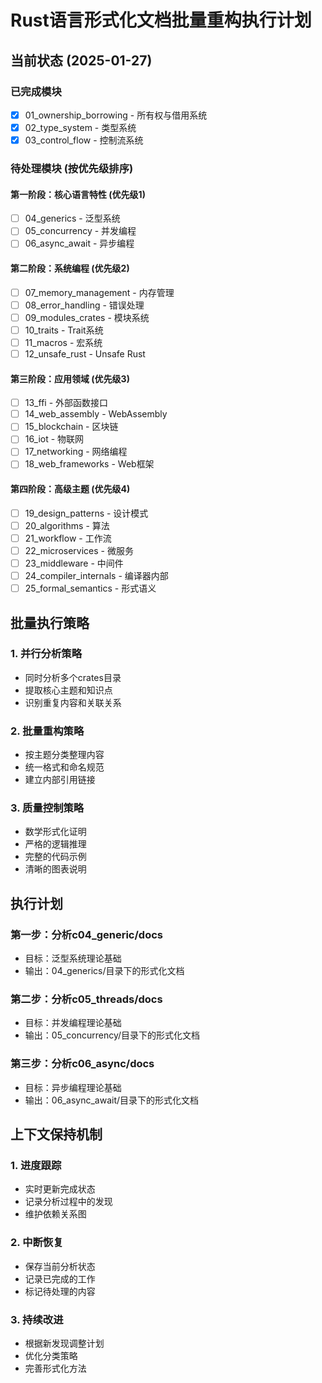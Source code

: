 # Rust语言形式化文档批量重构执行计划

## 当前状态 (2025-01-27)

### 已完成模块
- [x] 01_ownership_borrowing - 所有权与借用系统
- [x] 02_type_system - 类型系统  
- [x] 03_control_flow - 控制流系统

### 待处理模块 (按优先级排序)

#### 第一阶段：核心语言特性 (优先级1)
- [ ] 04_generics - 泛型系统
- [ ] 05_concurrency - 并发编程
- [ ] 06_async_await - 异步编程

#### 第二阶段：系统编程 (优先级2)
- [ ] 07_memory_management - 内存管理
- [ ] 08_error_handling - 错误处理
- [ ] 09_modules_crates - 模块系统
- [ ] 10_traits - Trait系统
- [ ] 11_macros - 宏系统
- [ ] 12_unsafe_rust - Unsafe Rust

#### 第三阶段：应用领域 (优先级3)
- [ ] 13_ffi - 外部函数接口
- [ ] 14_web_assembly - WebAssembly
- [ ] 15_blockchain - 区块链
- [ ] 16_iot - 物联网
- [ ] 17_networking - 网络编程
- [ ] 18_web_frameworks - Web框架

#### 第四阶段：高级主题 (优先级4)
- [ ] 19_design_patterns - 设计模式
- [ ] 20_algorithms - 算法
- [ ] 21_workflow - 工作流
- [ ] 22_microservices - 微服务
- [ ] 23_middleware - 中间件
- [ ] 24_compiler_internals - 编译器内部
- [ ] 25_formal_semantics - 形式语义

## 批量执行策略

### 1. 并行分析策略
- 同时分析多个crates目录
- 提取核心主题和知识点
- 识别重复内容和关联关系

### 2. 批量重构策略
- 按主题分类整理内容
- 统一格式和命名规范
- 建立内部引用链接

### 3. 质量控制策略
- 数学形式化证明
- 严格的逻辑推理
- 完整的代码示例
- 清晰的图表说明

## 执行计划

### 第一步：分析c04_generic/docs
- 目标：泛型系统理论基础
- 输出：04_generics/目录下的形式化文档

### 第二步：分析c05_threads/docs
- 目标：并发编程理论基础
- 输出：05_concurrency/目录下的形式化文档

### 第三步：分析c06_async/docs
- 目标：异步编程理论基础
- 输出：06_async_await/目录下的形式化文档

## 上下文保持机制

### 1. 进度跟踪
- 实时更新完成状态
- 记录分析过程中的发现
- 维护依赖关系图

### 2. 中断恢复
- 保存当前分析状态
- 记录已完成的工作
- 标记待处理的内容

### 3. 持续改进
- 根据新发现调整计划
- 优化分类策略
- 完善形式化方法 